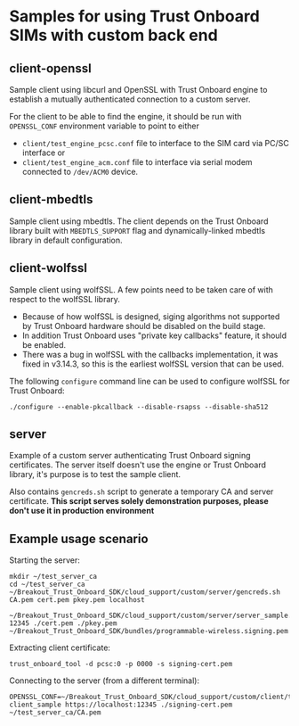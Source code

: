 # Samples for using Trust Onboard SIMs with custom back end

## client-openssl

Sample client using libcurl and OpenSSL with Trust Onboard engine to establish a mutually authenticated connection to a custom server.

For the client to be able to find the engine, it should be run with `OPENSSL_CONF` environment variable to point to either
  - `client/test_engine_pcsc.conf` file to interface to the SIM card via PC/SC interface or
  - `client/test_engine_acm.conf` file to interface via serial modem connected to `/dev/ACM0` device.

## client-mbedtls

Sample client using mbedtls. The client depends on the Trust Onboard library built with `MBEDTLS_SUPPORT` flag and dynamically-linked mbedtls library in default configuration.

## client-wolfssl

Sample client using wolfSSL. A few points need to be taken care of with respect to the wolfSSL library.

  * Because of how wolfSSL is designed, siging algorithms not supported by Trust Onboard hardware should be disabled on the build stage.
  * In addition Trust Onboard uses "private key callbacks" feature, it should be enabled.
  * There was a bug in wolfSSL with the callbacks implementation, it was fixed in v3.14.3, so this is the earliest wolfSSL version that can be used.

The following `configure` command line can be used to configure wolfSSL for Trust Onboard:

```
./configure --enable-pkcallback --disable-rsapss --disable-sha512
```

## server

Example of a custom server authenticating Trust Onboard signing certificates. The server itself doesn't use the engine or Trust Onboard library, it's purpose is to test the sample client.

Also contains `gencreds.sh` script to generate a temporary CA and server certificate. **This script serves solely demonstration purposes, please don't use it in production environment**

## Example usage scenario

Starting the server:

    mkdir ~/test_server_ca
    cd ~/test_server_ca
    ~/Breakout_Trust_Onboard_SDK/cloud_support/custom/server/gencreds.sh CA.pem cert.pem pkey.pem localhost

    ~/Breakout_Trust_Onboard_SDK/cloud_support/custom/server/server_sample.py 12345 ./cert.pem ./pkey.pem ~/Breakout_Trust_Onboard_SDK/bundles/programmable-wireless.signing.pem

Extracting client certificate:

    trust_onboard_tool -d pcsc:0 -p 0000 -s signing-cert.pem

Connecting to the server (from a different terminal):

    OPENSSL_CONF=~/Breakout_Trust_Onboard_SDK/cloud_support/custom/client/test_engine_pcsc.conf client_sample https://localhost:12345 ./signing-cert.pem ~/test_server_ca/CA.pem

